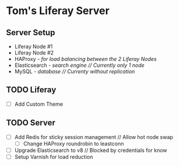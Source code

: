 # Tom's Liferay Server

## Server Setup
- Liferay Node #1
- Liferay Node #2
- HAProxy *- for load balancing between the 2 Liferay Nodes*
- Elasticsearch *- search engine // Currently only 1 node*
- MySQL *- database  // Currenty without replication*


## TODO Liferay
- [ ] Add Custom Theme

## TODO Server
- [ ] Add Redis for sticky session management // Allow hot node swap
    - [ ] Change HAProxy roundrobin to leastconn
- [ ] Upgrade Elasticsearch to v8 // Blocked by credentials for know
- [ ] Setup Varnish for load reduction